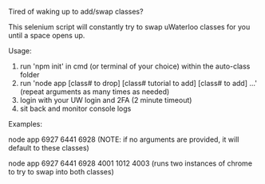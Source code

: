 Tired of waking up to add/swap classes?

This selenium script will constantly try to swap uWaterloo classes for you until a space opens up.

Usage:
1. run 'npm init' in cmd (or terminal of your choice) within the auto-class folder
2. run 'node app [class# to drop] [class# tutorial to add] [class# to add]  ...' (repeat arguments as many times as needed)
3. login with your UW login and 2FA (2 minute timeout)
4. sit back and monitor console logs


Examples:

node app 6927 6441 6928
(NOTE: if no arguments are provided, it will default to these classes)

node app 6927 6441 6928 4001 1012 4003
(runs two instances of chrome to try to swap into both classes)
